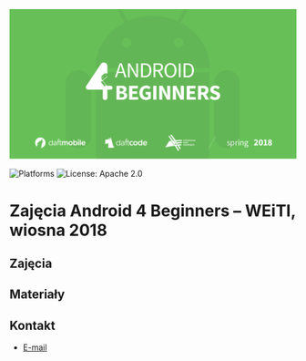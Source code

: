 [![Android 4 Beginners Spring 2018](assets/logo.png)](https://github.com/DaftMobile/android4beginners_2018)

![Platforms](https://img.shields.io/badge/platforms-Android-green.svg)
![License: Apache 2.0](https://img.shields.io/badge/License-Apache%202.0-blue.svg)

# Zajęcia Android 4 Beginners – WEiTI, wiosna 2018

## Zajęcia

## Materiały

## Kontakt

- [E-mail](mailto:konrad.kowalewski@daftcode.pl)

